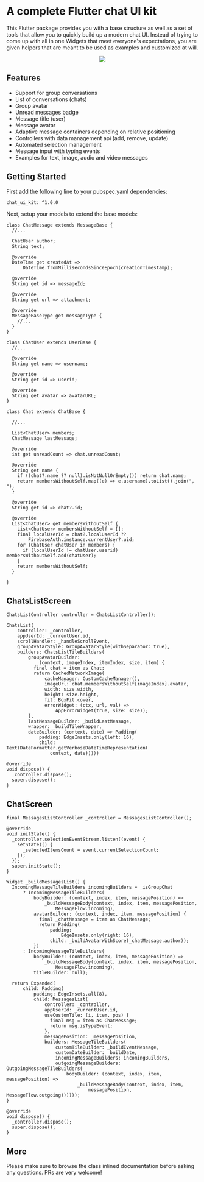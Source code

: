 # A complete Flutter chat UI kit

This Flutter package provides you with a base structure as well as a set of tools that allow you to quickly build up a modern chat UI.
Instead of trying to come up with all in one Widgets that meet everyone's expectations, you are given helpers that are meant to be used as examples and customized at will.

<p align="center">
<img src="docs/images/header.png">
</p>


## Features

- Support for group conversations
- List of conversations (chats)
- Group avatar
- Unread messages badge
- Message title (user)
- Message avatar
- Adaptive message containers depending on relative positioning
- Controllers with data management api (add, remove, update)
- Automated selection management
- Message input with typing events
- Examples for text, image, audio and video messages

## Getting Started

First add the following line to your pubspec.yaml dependencies:
```
chat_ui_kit: ^1.0.0
```

Next, setup your models to extend the base models:

```
class ChatMessage extends MessageBase {
  //...

  ChatUser author;
  String text;

  @override
  DateTime get createdAt =>
      DateTime.fromMillisecondsSinceEpoch(creationTimestamp);

  @override
  String get id => messageId;

  @override
  String get url => attachment;

  @override
  MessageBaseType get messageType {
    //...
  }
}
```

```
class ChatUser extends UserBase {
  //...

  @override
  String get name => username;

  @override
  String get id => userid;

  @override
  String get avatar => avatarURL;
}
```

```
class Chat extends ChatBase {
  
  //...

  List<ChatUser> members;
  ChatMessage lastMessage;

  @override
  int get unreadCount => chat.unreadCount;

  @override
  String get name {
    if ((chat?.name ?? null).isNotNullOrEmpty()) return chat.name;
    return membersWithoutSelf.map((e) => e.username).toList().join(", ");
  }

  @override
  String get id => chat?.id;

  @override
  List<ChatUser> get membersWithoutSelf {
    List<ChatUser> membersWithoutSelf = [];
    final localUserId = chat?.localUserId ??
        FirebaseAuth.instance.currentUser?.uid;
    for (ChatUser chatUser in members) {
      if (localUserId != chatUser.userid) membersWithoutSelf.add(chatUser);
    }
    return membersWithoutSelf;
  }
  
}
```

## ChatsListScreen

```
ChatsListController controller = ChatsListController();

ChatsList(
    controller: _controller,
    appUserId: _currentUser.id,
    scrollHandler: _handleScrollEvent,
    groupAvatarStyle: GroupAvatarStyle(withSeparator: true),
    builders: ChatsListTileBuilders(
        groupAvatarBuilder:
            (context, imageIndex, itemIndex, size, item) {
          final chat = item as Chat;
          return CachedNetworkImage(
              cacheManager: CustomCacheManager(),
              imageUrl: chat.membersWithoutSelf[imageIndex].avatar,
              width: size.width,
              height: size.height,
              fit: BoxFit.cover,
              errorWidget: (ctx, url, val) =>
                  AppErrorWidget(true, size: size));
        },
        lastMessageBuilder: _buildLastMessage,
        wrapper: _buildTileWrapper,
        dateBuilder: (context, date) => Padding(
            padding: EdgeInsets.only(left: 16),
            child: Text(DateFormatter.getVerboseDateTimeRepresentation(
                context, date)))))

@override
void dispose() {
  _controller.dispose();
  super.dispose();
}
```

## ChatScreen

```
final MessagesListController _controller = MessagesListController();

@override
void initState() {
  _controller.selectionEventStream.listen((event) {
    setState(() {
      _selectedItemsCount = event.currentSelectionCount;
    });
  });
  super.initState();
}

Widget _buildMessagesList() {
  IncomingMessageTileBuilders incomingBuilders = _isGroupChat
      ? IncomingMessageTileBuilders(
          bodyBuilder: (context, index, item, messagePosition) =>
              _buildMessageBody(context, index, item, messagePosition,
                  MessageFlow.incoming),
          avatarBuilder: (context, index, item, messagePosition) {
            final _chatMessage = item as ChatMessage;
            return Padding(
                padding:
                    EdgeInsets.only(right: 16),
                child: _buildAvatarWithScore(_chatMessage.author));
          })
      : IncomingMessageTileBuilders(
          bodyBuilder: (context, index, item, messagePosition) =>
              _buildMessageBody(context, index, item, messagePosition,
                  MessageFlow.incoming),
          titleBuilder: null);

  return Expanded(
      child: Padding(
          padding: EdgeInsets.all(8),
          child: MessagesList(
              controller: _controller,
              appUserId: _currentUser.id,
              useCustomTile: (i, item, pos) {
                final msg = item as ChatMessage;
                return msg.isTypeEvent;
              },
              messagePosition: _messagePosition,
              builders: MessageTileBuilders(
                  customTileBuilder: _buildEventMessage,
                  customDateBuilder: _buildDate,
                  incomingMessageBuilders: incomingBuilders,
                  outgoingMessageBuilders: OutgoingMessageTileBuilders(
                      bodyBuilder: (context, index, item, messagePosition) =>
                          _buildMessageBody(context, index, item,
                              messagePosition, MessageFlow.outgoing))))));
}

@override
void dispose() {
  _controller.dispose();
  super.dispose();
}
```

## More

Please make sure to browse the class inlined documentation before asking any questions.
PRs are very welcome!